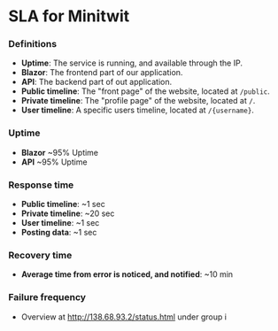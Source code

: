# SLA for Minitwit

### Definitions
- **Uptime**: The service is running, and available through the IP.
- **Blazor**: The frontend part of our application.
- **API**: The backend part of out application.
- **Public timeline**: The "front page" of the website, located at `/public`.
- **Private timeline**: The "profile page" of the website, located at `/`.
- **User timeline**: A specific users timeline, located at `/{username}`.

### Uptime
- **Blazor**
  ~95% Uptime
- **API**
  ~95% Uptime
  
### Response time
- **Public timeline**: ~1 sec
- **Private timeline**: ~20 sec
- **User timeline**: ~1 sec
- **Posting data**: ~1 sec

### Recovery time
- **Average time from error is noticed, and notified**: ~10 min

### Failure frequency
- Overview at http://138.68.93.2/status.html under group i
